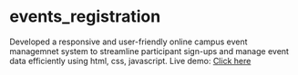 # events_registration
Developed a responsive and user-friendly online campus event managemnet system to streamline participant sign-ups and manage event data efficiently using html, css, javascript.
Live demo: [Click here](https://berwincr.github.io/events_registration/)
